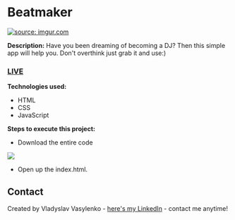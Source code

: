# Beatmaker
<a href="https://imgur.com/b1xT76y"><img src="https://i.imgur.com/b1xT76y.gif" title="source: imgur.com" /></a>

**Description:**
Have you been dreaming of becoming a DJ? Then this simple app will help you. Don't overthink just grab it and use:)
### [LIVE](https://vladyslav.github.io/Weather/)
**Technologies used:**
 - HTML
 - CSS
 - JavaScript
 
 **Steps to execute this project:**
 - Download the entire code
 
![](https://i.imgur.com/mzqjgS4.png)
 - Open up the index.html.
 
## Contact
Created by Vladyslav Vasylenko - [here's my LinkedIn](https://www.linkedin.com/in/vladvasylenko/) - contact me anytime!
